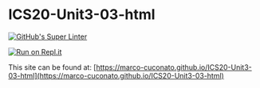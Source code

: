 # ICS20-Unit3-03-html

[![GitHub's Super Linter](https://github.com/marco-cuconato/ICS20-Unit3-03-html/workflows/GitHub's%20Super%20Linter/badge.svg)](https://github.com/marco-cuconato/ICS20-Unit3-03-html/actions)

[![Run on Repl.it](https://repl.it/badge/github/marco-cuconato/ICS20-Unit3-03-html)](https://repl.it/github/marco-cuconato/ICS20-Unit3-03-html)

This site can be found at: [https://marco-cuconato.github.io/ICS20-Unit3-03-html](https://marco-cuconato.github.io/ICS20-Unit3-03-html)
